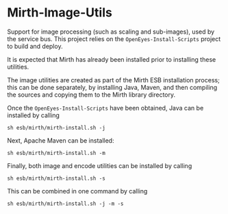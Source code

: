 Mirth-Image-Utils
=================

Support for image processing (such as scaling and sub-images), used by the service bus. This project relies on the `OpenEyes-Install-Scripts` project to build and deploy.

It is expected that Mirth has already been installed prior to installing these utilities.

The image utilities are created as part of the Mirth ESB installation process; this can be done separately, by installing Java, Maven, and then compiling the sources and copying them to the Mirth library directory.

Once the `OpenEyes-Install-Scripts` have been obtained, Java can be installed by calling

	sh esb/mirth/mirth-install.sh -j

Next, Apache Maven can be installed:

	sh esb/mirth/mirth-install.sh -m

Finally, both image and encode utilities can be installed by calling

	sh esb/mirth/mirth-install.sh -s

This can be combined in one command by calling

	sh esb/mirth/mirth-install.sh -j -m -s
